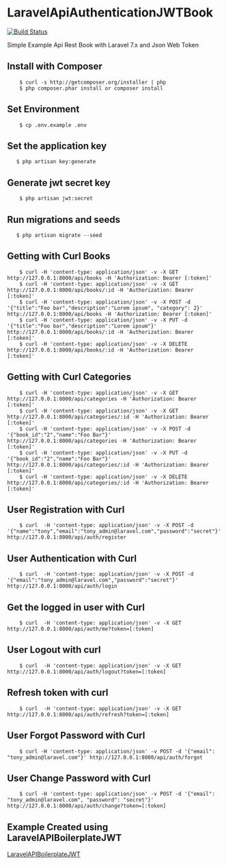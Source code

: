 # LaravelApiAuthenticationJWTBook

[![Build Status](https://travis-ci.org/Tony133/LaravelAPIBoilerplateJWTBook.svg?branch=master)](https://travis-ci.org/Tony133/LaravelAPIBoilerplateJWTBook)

Simple Example Api Rest Book with Laravel 7.x and Json Web Token

## Install with Composer

```
    $ curl -s http://getcomposer.org/installer | php
    $ php composer.phar install or composer install
```

## Set Environment

```
    $ cp .env.example .env
```

## Set the application key

```
   $ php artisan key:generate
```

## Generate jwt secret key

```
    $ php artisan jwt:secret
```

## Run migrations and seeds

```
   $ php artisan migrate --seed
```

## Getting with Curl Books

```
    $ curl -H 'content-type: application/json' -v -X GET http://127.0.0.1:8000/api/books -H 'Authorization: Bearer [:token]'
    $ curl -H 'content-type: application/json' -v -X GET http://127.0.0.1:8000/api/books/:id -H 'Authorization: Bearer [:token]'
    $ curl -H 'content-type: application/json' -v -X POST -d '{"title":"Foo bar","description":"Lorem ipsum", "category": 2}' http://127.0.0.1:8000/api/books -H 'Authorization: Bearer [:token]'
    $ curl -H 'content-type: application/json' -v -X PUT -d '{"title":"Foo bar","description":"Lorem ipsum"}' http://127.0.0.1:8000/api/books/:id -H 'Authorization: Bearer [:token]'
    $ curl -H 'content-type: application/json' -v -X DELETE http://127.0.0.1:8000/api/books/:id -H 'Authorization: Bearer [:token]'
```

## Getting with Curl Categories

```
    $ curl -H 'content-type: application/json' -v -X GET http://127.0.0.1:8000/api/categories -H 'Authorization: Bearer [:token]'
    $ curl -H 'content-type: application/json' -v -X GET http://127.0.0.1:8000/api/categories/:id -H 'Authorization: Bearer [:token]'
    $ curl -H 'content-type: application/json' -v -X POST -d '{"book_id":"2","name":"Foo Bar"}' http://127.0.0.1:8000/api/categories -H 'Authorization: Bearer [:token]'
    $ curl -H 'content-type: application/json' -v -X PUT -d '{"book_id":"2","name":"Foo Bar"}' http://127.0.0.1:8000/api/categories/:id -H 'Authorization: Bearer [:token]'
    $ curl -H 'content-type: application/json' -v -X DELETE http://127.0.0.1:8000/api/categories/:id -H 'Authorization: Bearer [:token]'
```

## User Registration with Curl

```
    $ curl  -H 'content-type: application/json' -v -X POST -d '{"name":"tony","email":"tony_admin@laravel.com","password":"secret"}' http://127.0.0.1:8000/api/auth/register
```

## User Authentication with Curl

```
    $ curl  -H 'content-type: application/json' -v -X POST -d '{"email":"tony_admin@laravel.com","password":"secret"}' http://127.0.0.1:8000/api/auth/login
```

## Get the logged in user with Curl

```
    $ curl  -H 'content-type: application/json' -v -X GET http://127.0.0.1:8000/api/auth/me?token=[:token]
```

## User Logout with curl

```
    $ curl  -H 'content-type: application/json' -v -X GET http://127.0.0.1:8000/api/auth/logout?token=[:token]

```

## Refresh token with curl

```
    $ curl  -H 'content-type: application/json' -v -X GET http://127.0.0.1:8000/api/auth/refresh?token=[:token]

```

## User Forgot Password with Curl

```
    $ curl -H 'content-type: application/json' -v POST -d '{"email": "tony_admin@laravel.com"}' http://127.0.0.1:8000/api/auth/forgot
```

## User Change Password with Curl

```
    $ curl -H 'content-type: application/json' -v POST -d '{"email": "tony_admin@laravel.com", "password": "secret"}' http://127.0.0.1:8000/api/auth/change?token=[:token]
```

## Example Created using LaravelAPIBoilerplateJWT

[LaravelAPIBoilerplateJWT](https://github.com/Tony133/LaravelAPIBoilerplateJWT)
